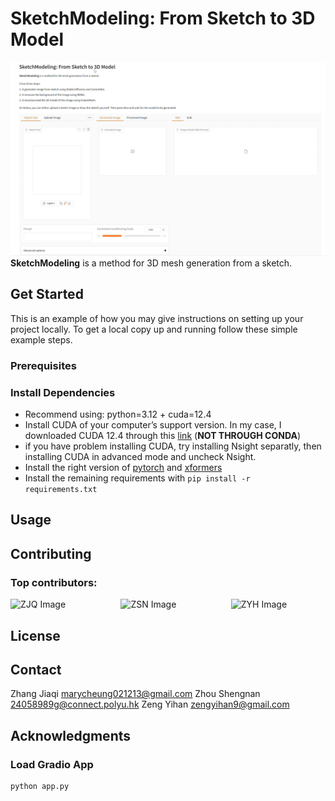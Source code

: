 # SketchModeling: From Sketch to 3D Model
![Alt text](images/screenshot.png)
**SketchModeling** is a method for 3D mesh generation from a sketch.

## Get Started
This is an example of how you may give instructions on setting up your project locally. To get a local copy up and running follow these simple example steps.

### Prerequisites


### Install Dependencies
- Recommend using: python=3.12 + cuda=12.4
- Install CUDA of your computer’s support version. In my case, I downloaded CUDA 12.4 through this [link](https://developer.nvidia.com/cuda-12-4-0-download-archive) (**NOT THROUGH CONDA**)
- if you have problem installing CUDA, try installing Nsight separatly, then installing CUDA in advanced mode and uncheck Nsight.
- Install the right version of [pytorch](https://pytorch.org/) and [xformers](https://github.com/facebookresearch/xformers)
- Install the remaining requirements with `pip install -r requirements.txt`

## Usage

## Contributing

### Top contributors:

<div style="display: flex; justify-content: space-between;">
  <img src="./zjq1.png" alt="ZJQ Image" style="width: 30%;"/>
  <img src="./zsn1.png" alt="ZSN Image" style="width: 30%;"/>
  <img src="./zyh1.png" alt="ZYH Image" style="width: 30%;"/>
</div>

## License

## Contact
Zhang Jiaqi marycheung021213@gmail.com
Zhou Shengnan 24058989g@connect.polyu.hk
Zeng Yihan zengyihan9@gmail.com

## Acknowledgments

### Load Gradio App
```sh
python app.py
```
